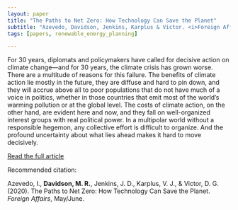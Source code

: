 ```yaml
---
layout: paper
title: "The Paths to Net Zero: How Technology Can Save the Planet"
subtitle: "Azevedo, Davidson, Jenkins, Karplus & Victor. <i>Foreign Affairs</i>."
tags: [papers, renewable_energy_planning]

---
```



For 30 years, diplomats and policymakers have called for decisive action on climate change—and for 30 years, the climate crisis has grown worse. There are a multitude of reasons for this failure. The benefits of climate action lie mostly in the future, they are diffuse and hard to pin down, and they will accrue above all to poor populations that do not have much of a voice in politics, whether in those countries that emit most of the world’s warming pollution or at the global level. The costs of climate action, on the other hand, are evident here and now, and they fall on well-organized interest groups with real political power. In a multipolar world without a responsible hegemon, any collective effort is difficult to organize. And the profound uncertainty about what lies ahead makes it hard to move decisively.

[Read the full article](https://www.foreignaffairs.com/articles/2020-04-13/paths-net-zero)



Recommended citation:

Azevedo, I., **Davidson, M. R.**, Jenkins, J. D., Karplus, V. J., & Victor, D. G. (2020). The Paths to Net Zero: How Technology Can Save the Planet. _Foreign Affairs_, May/June.

